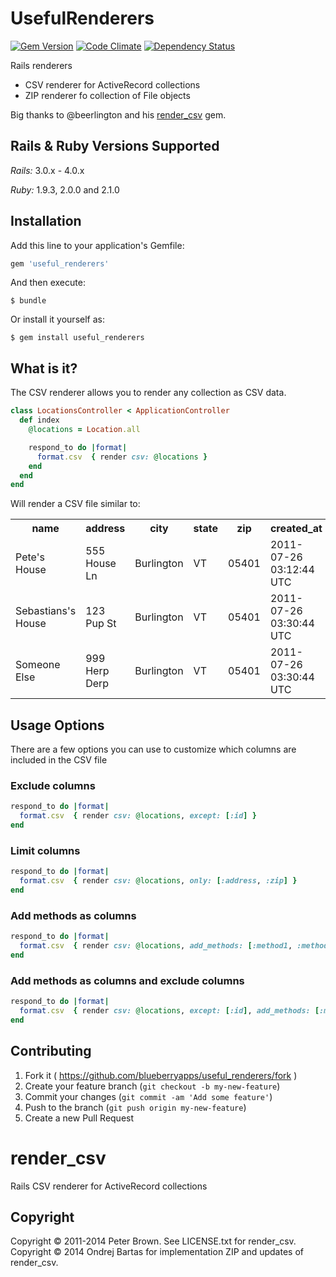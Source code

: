 # UsefulRenderers

[![Gem Version](https://badge.fury.io/rb/useful_renderers.svg)](http://badge.fury.io/rb/useful_renderers)
[![Code Climate](https://codeclimate.com/github/blueberryapps/useful_renderers/badges/gpa.svg)](https://codeclimate.com/github/blueberryapps/useful_renderers)
[![Dependency Status](https://gemnasium.com/blueberryapps/useful_renderers.svg)](https://gemnasium.com/blueberryapps/useful_renderers)

Rails renderers

- CSV renderer for ActiveRecord collections
- ZIP renderer fo collection of File objects

Big thanks to @beerlington and his [render_csv](https://github.com/beerlington/render_csv) gem.

## Rails & Ruby Versions Supported

*Rails:* 3.0.x - 4.0.x

*Ruby:* 1.9.3, 2.0.0 and 2.1.0

## Installation

Add this line to your application's Gemfile:

```ruby
gem 'useful_renderers'
```

And then execute:

    $ bundle

Or install it yourself as:

    $ gem install useful_renderers


## What is it?

The CSV renderer allows you to render any collection as CSV data.

```ruby
class LocationsController < ApplicationController
  def index
    @locations = Location.all

    respond_to do |format|
      format.csv  { render csv: @locations }
    end
  end
end
```

Will render a CSV file similar to:

<table>
  <tr>
    <th>name</th><th>address</th><th>city</th><th>state</th><th>zip</th><th>created_at</th><th>updated_at</th>
  </tr>
  <tr>
    <td>Pete's House</td><td>555 House Ln</td><td>Burlington</td><td>VT</td><td>05401</td><td>2011-07-26 03:12:44 UTC</td><td>2011-07-26 03:12:44 UTC</td>
  </tr>
  <tr>
    <td>Sebastians's House</td><td>123 Pup St</td><td>Burlington</td><td>VT</td><td>05401</td><td>2011-07-26 03:30:44 UTC</td><td>2011-07-26 03:30:44 UTC</td>
  </tr>
  <tr>
    <td>Someone Else</td><td>999 Herp Derp</td><td>Burlington</td><td>VT</td><td>05401</td><td>2011-07-26 03:30:44 UTC</td><td>2011-07-26 03:30:44 UTC</td>
  </tr>
</table>

## Usage Options

There are a few options you can use to customize which columns are included in the CSV file

### Exclude columns

```ruby
respond_to do |format|
  format.csv  { render csv: @locations, except: [:id] }
end
```

### Limit columns

```ruby
respond_to do |format|
  format.csv  { render csv: @locations, only: [:address, :zip] }
end
```

### Add methods as columns

```ruby
respond_to do |format|
  format.csv  { render csv: @locations, add_methods: [:method1, :method2] }
end
```

### Add methods as columns and exclude columns

```ruby
respond_to do |format|
  format.csv  { render csv: @locations, except: [:id], add_methods: [:method1, :method2] }
end
```


## Contributing

1. Fork it ( https://github.com/blueberryapps/useful_renderers/fork )
2. Create your feature branch (`git checkout -b my-new-feature`)
3. Commit your changes (`git commit -am 'Add some feature'`)
4. Push to the branch (`git push origin my-new-feature`)
5. Create a new Pull Request
# render_csv

Rails CSV renderer for ActiveRecord collections

## Copyright

Copyright © 2011-2014 Peter Brown. See LICENSE.txt for render_csv.
Copyright © 2014 Ondrej Bartas for implementation ZIP and updates of render_csv.
